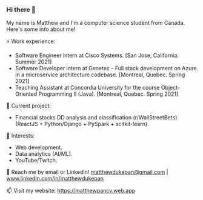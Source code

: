 ### Hi there 👋

My name is Matthew and I'm a computer science student from Canada. Here's some info about me!

⚡ Work experience: <br>
- Software Engineer intern at Cisco Systems. [San Jose, California. Summer 2021]
- Software Developer intern at Genetec - Full stack development on Azure in a microservice architecture codebase. [Montreal, Quebec. Spring 2021]
- Teaching Assistant at Concordia University for the course Object-Oriented Programming II (Java). [Montreal, Quebec. Spring 2021]

🔭 Current project: 
- Financial stocks DD analysis and classification (r/WallStreetBets) (ReactJS + Python/Django + PySpark + scitkit-learn).

🌱 Interests:
- Web development.
- Data analytics (AI/ML).
- YouTube/Twitch.

💬 Reach me by email or LinkedIn! matthewdukepan@gmail.com | www.linkedin.com/in/matthewdukepan

📫 Visit my website: https://matthewpancv.web.app

<!--[![Top Langs](https://github-readme-stats.vercel.app/api/top-langs/?username=fryingpannn&layout=compact&hide=tex)](https://github.com/anuraghazra/github-readme-stats)-->

<!--
**Fryingpannn/Fryingpannn** is a ✨ _special_ ✨ repository because its `README.md` (this file) appears on your GitHub profile.

Here are some ideas to get you started:

- 🔭 I’m currently working on ...
- 🌱 I’m currently learning ...
- 👯 I’m looking to collaborate on ...
- 🤔 I’m looking for help with ...
- 💬 Ask me about ...
- 📫 How to reach me: ...
- 😄 Pronouns: ...
- ⚡ Fun fact: ...
-->
